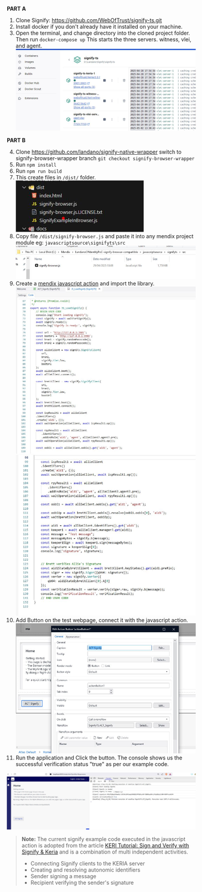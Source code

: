 **PART A**
1. Clone Signify: https://github.com/WebOfTrust/signify-ts.git
2. Install docker if you don't already have it installed on your machine.
3. Open the terminal, and change directory into the cloned project folder. Then run `docker-compose up` This starts the three servers. witness, vlei, and agent.
![docker](./docs/Signify%20DockerImages.JPG)

**PART B**

4. Clone https://github.com/landano/signify-native-wrapper switch to signify-browser-wrapper branch `git checkout signify-browser-wrapper`
5. Run `npm install`
6. Run `npm run build`
7. This create files in `/dist/` folder. 
![dist](./docs/dist%20folder%20contents.JPG)
8. Copy file `/dist/signify-browser.js` and paste it into any mendix project module eg: `javascriptsource\signifyts\src`
![Logo](./docs/Mendix%20Signify%20folder.JPG)
9. Create a [mendix javascript action]() and import the library.
![Logo](./docs/Javascript%20example%20in%20mendix2.JPG)
![Logo](./docs/Javascript%20example%20in%20mendix3.JPG)
10. Add Button on the test webpage, connect it with the javascript action.
![button](./docs/Mendix%20Button%20Signify%20Javaaction.JPG)
11. Run the application and Click the button. The console shows us the successful verification status "true" as per our example code. 

![browsertest](./docs/Mendix%20Signify%20Test%20in%20Browser.JPG)

> **Note:**
> The current signify example code executed in the javascript action is adopted from the article [KERI Tutorial: Sign and Verify with Signify & Keria](https://medium.com/finema/keri-tutorial-sign-and-verify-with-signify-keria-833dabfd356b) and is a combination of multi independent activities.
> - Connecting Signify clients to the KERIA server
> - Creating and resolving autonomic identifiers
> - Sender signing a message
> - Recipient verifying the sender's signature


